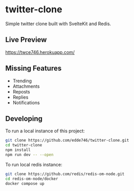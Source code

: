 # twitter-clone

Simple twitter clone built with SvelteKit and Redis.

## Live Preview

https://twce746.herokuapp.com/

## Missing Features

* Trending
* Attachments
* Reposts
* Replies
* Notifications

## Developing

To run a local instance of this project:

```bash
git clone https://github.com/edde746/twitter-clone.git
cd twitter-clone
npm install
npm run dev -- --open
```

To run local redis instance:

```bash
git clone https://github.com/redis/redis-om-node.git
cd redis-om-node/docker
docker compose up
```
